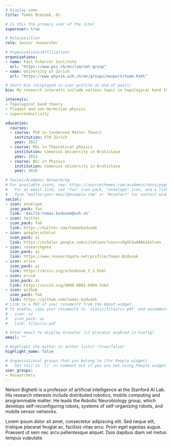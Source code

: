 ```yaml
---
# Display name
title: Tomáš Bzdušek, Dr.

# Is this the primary user of the site?
superuser: true

# Role/position
role: Senior researcher

# Organizations/Affiliations
organizations:
- name: Paul Scherrer Institute
  url: "https://www.psi.ch/en/lsm/cmt-group"
- name: University of Zürich
  url: "https://www.physik.uzh.ch/en/groups/neupert/team.html"

# Short bio (displayed in user profile at end of posts)
bio: My research interests include various topic in topological band theory.

interests:
- Topological band theory
- Floquet and non-Hermitian physics
- superconductivity

education:
  courses:
  - course: PhD in Condensed Matter Theorz
    institution: ETH Zürich
    year: 2017
  - course: MSc in Theoretical physics
    institution: Comenius University in Bratislava
    year: 2013
  - course: BSc in Physics
    institution: Comenius University in Bratislava
    year: 2010

# Social/Academic Networking
# For available icons, see: https://sourcethemes.com/academic/docs/page-builder/#icons
#   For an email link, use "fas" icon pack, "envelope" icon, and a link in the
#   form "mailto:your-email@example.com" or "#contact" for contact widget.
social:
- icon: envelope
  icon_pack: fas
  link: 'mailto:tomas.bzdusek@uzh.ch'
- icon: twitter
  icon_pack: fab
  link: https://twitter.com/tomasbzdusek
- icon: google-scholar
  icon_pack: ai
  link: https://scholar.google.com/citations?user=cRgGh1oAAAAJ&hl=en
- icon: researchgate
  icon_pack: ai
  link: https://www.researchgate.net/profile/Tomas-Bzdusek
- icon: arxiv
  icon_pack: ai
  link: https://arxiv.org/a/bzdusek_t_1.html
- icon: orcid
  icon_pack: ai
  link: https://orcid.org/0000-0001-6904-5264
- icon: github
  icon_pack: fab
  link: https://github.com/tomas-bzdusek
# Link to a PDF of your resume/CV from the About widget.
# To enable, copy your resume/CV to `static/files/cv.pdf` and uncomment the lines below.
# - icon: cv
#   icon_pack: ai
#   link: files/cv.pdf

# Enter email to display Gravatar (if Gravatar enabled in Config)
email: ""

# Highlight the author in author lists? (true/false)
highlight_name: false

# Organizational groups that you belong to (for People widget)
#   Set this to `[]` or comment out if you are not using People widget.
user_groups:
- Researchers
---
```


Nelson Bighetti is a professor of artificial intelligence at the Stanford AI Lab. His research interests include distributed robotics, mobile computing and programmable matter. He leads the Robotic Neurobiology group, which develops self-reconfiguring robots, systems of self-organizing robots, and mobile sensor networks.

Lorem ipsum dolor sit amet, consectetur adipiscing elit. Sed neque elit, tristique placerat feugiat ac, facilisis vitae arcu. Proin eget egestas augue. Praesent ut sem nec arcu pellentesque aliquet. Duis dapibus diam vel metus tempus vulputate.
